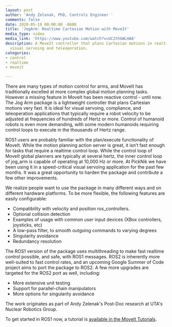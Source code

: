 ```yaml
---
layout: post
author: 'Andy Zelenak, PhD, Controls Engineer '
comments: false
date: 2020-05-18 00:00:00 -0600
title: 'JogArm: Realtime Cartesian Motion with MoveIt'
media_type: video
media_link: 'https://www.youtube.com/watch?v=UC2thGWLHA8'
description: A MoveIt controller that plans Cartesian motions in realtime, ideal for
  visual servoing and teleoperation.
categories:
- control
- realtime
- moveit

---
```

There are many types of motion control for arms, and MoveIt has traditionally excelled at more complex global motion planning tasks. However a missing feature in MoveIt has been reactive control - until now. The Jog Arm package is a lightweight controller that plans Cartesian motions very fast. It is ideal for visual servoing, compliance, and teleoperation applications that typically require a robot velocity to be adjusted at frequencies of hundreds of Hertz or more. Control of humanoid robots is even more demanding, with some modern humanoids requiring control loops to execute in the thousands of Hertz range.

ROS1 users are probably familiar with the plan/execute functionality of MoveIt. While the motion planning action server is great, it isn’t fast enough for tasks that require a realtime control loop. While the control loop of MoveIt global planners are typically at several hertz, the inner control loop of jog_arm is capable of operating at 10,000 Hz or more. At PickNik we have been using it in a speed-critical visual servoing application for the past few months. It was a great opportunity to harden the package and contribute a few other improvements.

We realize people want to use the package in many different ways and on different hardware platforms. To be more flexible, the following features are easily configurable:

* Compatibility with velocity and position ros_controllers.
* Optional collision detection
* Examples of usage with common user input devices (XBox controllers, joysticks, etc)
* A low-pass filter, to smooth outgoing commands to varying degrees
* Singularity avoidance
* Redundancy resolution

The ROS1 version of the package uses multithreading to make fast realtime control possible, and safe, with ROS1 messages. ROS2 is inherently more well-suited to fast control rates, and an upcoming Google Summer of Code project aims to port the package to ROS2. A few more upgrades are targeted for the ROS2 port as well, including:

* More extensive unit testing
* Support for parallel-chain manipulators
* More options for singularity avoidance

The work originates as part of Andy Zelenak's Post-Doc research at UTA's Nuclear Robotics Group.

To get started in ROS1 now, a tutorial is [available in the MoveIt Tutorials](https://ros-planning.github.io/moveit_tutorials/doc/arm_jogging/arm_jogging_tutorial.html).
